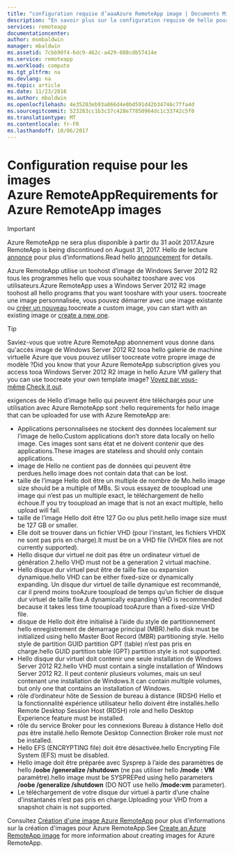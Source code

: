```yaml
---
title: "configuration requise d’aaaAzure RemoteApp image | Documents Microsoft"
description: "En savoir plus sur la configuration requise de hello pour créer des toobe d’images utilisé avec Azure RemoteApp"
services: remoteapp
documentationcenter: 
author: msmbaldwin
manager: mbaldwin
ms.assetid: 7cbb90f4-6dc9-462c-a429-088cdb57414e
ms.service: remoteapp
ms.workload: compute
ms.tgt_pltfrm: na
ms.devlang: na
ms.topic: article
ms.date: 11/23/2016
ms.author: mbaldwin
ms.openlocfilehash: 4e35203eb93a866d4e0bd591d42b34746c7ffa4d
ms.sourcegitcommit: 523283cc1b3c37c428e77850964dc1c33742c5f0
ms.translationtype: MT
ms.contentlocale: fr-FR
ms.lasthandoff: 10/06/2017
---
```

# <a name="requirements-for-azure-remoteapp-images"></a><span data-ttu-id="23215-103">Configuration requise pour les images Azure RemoteApp</span><span class="sxs-lookup"><span data-stu-id="23215-103">Requirements for Azure RemoteApp images</span></span>
> [!IMPORTANT]
> <span data-ttu-id="23215-104">Azure RemoteApp ne sera plus disponible à partir du 31 août 2017.</span><span class="sxs-lookup"><span data-stu-id="23215-104">Azure RemoteApp is being discontinued on August 31, 2017.</span></span> <span data-ttu-id="23215-105">Hello de lecture [annonce](https://go.microsoft.com/fwlink/?linkid=821148) pour plus d’informations.</span><span class="sxs-lookup"><span data-stu-id="23215-105">Read hello [announcement](https://go.microsoft.com/fwlink/?linkid=821148) for details.</span></span>
> 
> 

<span data-ttu-id="23215-106">Azure RemoteApp utilise un toohost d’image de Windows Server 2012 R2 tous les programmes hello que vous souhaitez tooshare avec vos utilisateurs.</span><span class="sxs-lookup"><span data-stu-id="23215-106">Azure RemoteApp uses a Windows Server 2012 R2 image toohost all hello programs that you want tooshare with your users.</span></span> <span data-ttu-id="23215-107">toocreate une image personnalisée, vous pouvez démarrer avec une image existante ou [créer un nouveau](remoteapp-create-custom-image.md).</span><span class="sxs-lookup"><span data-stu-id="23215-107">toocreate a custom image, you can start with an existing image or [create a new one](remoteapp-create-custom-image.md).</span></span>

> [!TIP]
> <span data-ttu-id="23215-108">Saviez-vous que votre Azure RemoteApp abonnement vous donne dans qu'accès image de Windows Server 2012 R2 tooa hello galerie de machine virtuelle Azure que vous pouvez utiliser toocreate votre propre image de modèle ?</span><span class="sxs-lookup"><span data-stu-id="23215-108">Did you know that your Azure RemoteApp subscription gives you access tooa Windows Server 2012 R2 image in hello Azure VM gallery that you can use toocreate your own template image?</span></span> <span data-ttu-id="23215-109">[Voyez par vous-même](remoteapp-image-on-azurevm.md).</span><span class="sxs-lookup"><span data-stu-id="23215-109">[Check it out](remoteapp-image-on-azurevm.md).</span></span>  
> 
> 

<span data-ttu-id="23215-110">exigences de Hello d’image hello qui peuvent être téléchargés pour une utilisation avec Azure RemoteApp sont :</span><span class="sxs-lookup"><span data-stu-id="23215-110">hello requirements for hello image that can be uploaded for use with Azure RemoteApp are:</span></span>

* <span data-ttu-id="23215-111">Applications personnalisées ne stockent des données localement sur l’image de hello.</span><span class="sxs-lookup"><span data-stu-id="23215-111">Custom applications don’t store data locally on hello image.</span></span> <span data-ttu-id="23215-112">Ces images sont sans état et ne doivent contenir que des applications.</span><span class="sxs-lookup"><span data-stu-id="23215-112">These images are stateless and should only contain applications.</span></span>
* <span data-ttu-id="23215-113">image de Hello ne contient pas de données qui peuvent être perdues.</span><span class="sxs-lookup"><span data-stu-id="23215-113">hello image does not contain data that can be lost.</span></span>
* <span data-ttu-id="23215-114">taille de l’image Hello doit être un multiple de nombre de Mo.</span><span class="sxs-lookup"><span data-stu-id="23215-114">hello image size should be a multiple of MBs.</span></span> <span data-ttu-id="23215-115">Si vous essayez de tooupload une image qui n’est pas un multiple exact, le téléchargement de hello échoue.</span><span class="sxs-lookup"><span data-stu-id="23215-115">If you try tooupload an image that is not an exact multiple, hello upload will fail.</span></span>
* <span data-ttu-id="23215-116">taille de l’image Hello doit être 127 Go ou plus petit.</span><span class="sxs-lookup"><span data-stu-id="23215-116">hello image size must be 127 GB or smaller.</span></span>
* <span data-ttu-id="23215-117">Elle doit se trouver dans un fichier VHD (pour l'instant, les fichiers VHDX ne sont pas pris en charge).</span><span class="sxs-lookup"><span data-stu-id="23215-117">It must be on a VHD file (VHDX files are not currently supported).</span></span>
* <span data-ttu-id="23215-118">Hello disque dur virtuel ne doit pas être un ordinateur virtuel de génération 2.</span><span class="sxs-lookup"><span data-stu-id="23215-118">hello VHD must not be a generation 2 virtual machine.</span></span>
* <span data-ttu-id="23215-119">Hello disque dur virtuel peut être de taille fixe ou expansion dynamique.</span><span class="sxs-lookup"><span data-stu-id="23215-119">hello VHD can be either fixed-size or dynamically expanding.</span></span> <span data-ttu-id="23215-120">Un disque dur virtuel de taille dynamique est recommandé, car il prend moins tooAzure tooupload de temps qu’un fichier de disque dur virtuel de taille fixe.</span><span class="sxs-lookup"><span data-stu-id="23215-120">A dynamically expanding VHD is recommended because it takes less time tooupload tooAzure than a fixed-size VHD file.</span></span>
* <span data-ttu-id="23215-121">disque de Hello doit être initialisé à l’aide du style de partitionnement hello enregistrement de démarrage principal (MBR).</span><span class="sxs-lookup"><span data-stu-id="23215-121">hello disk must be initialized using hello Master Boot Record (MBR) partitioning style.</span></span> <span data-ttu-id="23215-122">Hello style de partition GUID partition GPT (table) n’est pas pris en charge.</span><span class="sxs-lookup"><span data-stu-id="23215-122">hello GUID partition table (GPT) partition style is not supported.</span></span>
* <span data-ttu-id="23215-123">Hello disque dur virtuel doit contenir une seule installation de Windows Server 2012 R2.</span><span class="sxs-lookup"><span data-stu-id="23215-123">hello VHD must contain a single installation of Windows Server 2012 R2.</span></span> <span data-ttu-id="23215-124">Il peut contenir plusieurs volumes, mais un seul contenant une installation de Windows.</span><span class="sxs-lookup"><span data-stu-id="23215-124">It can contain multiple volumes, but only one that contains an installation of Windows.</span></span>
* <span data-ttu-id="23215-125">rôle d’ordinateur hôte de Session de bureau à distance (RDSH) Hello et la fonctionnalité expérience utilisateur hello doivent être installés.</span><span class="sxs-lookup"><span data-stu-id="23215-125">hello Remote Desktop Session Host (RDSH) role and hello Desktop Experience feature must be installed.</span></span>
* <span data-ttu-id="23215-126">rôle du service Broker pour les connexions Bureau à distance Hello doit *pas* être installé.</span><span class="sxs-lookup"><span data-stu-id="23215-126">hello Remote Desktop Connection Broker role must *not* be installed.</span></span>
* <span data-ttu-id="23215-127">Hello EFS (ENCRYPTING file) doit être désactivée.</span><span class="sxs-lookup"><span data-stu-id="23215-127">hello Encrypting File System (EFS) must be disabled.</span></span>
* <span data-ttu-id="23215-128">Hello image doit être préparée avec Sysprep à l’aide des paramètres de hello **/oobe /generalize /shutdown** (ne pas utiliser hello **/mode : VM** paramètre).</span><span class="sxs-lookup"><span data-stu-id="23215-128">hello image must be SYSPREPed using hello parameters **/oobe /generalize /shutdown** (DO NOT use hello **/mode:vm** parameter).</span></span>
* <span data-ttu-id="23215-129">Le téléchargement de votre disque dur virtuel à partir d’une chaîne d’instantanés n’est pas pris en charge.</span><span class="sxs-lookup"><span data-stu-id="23215-129">Uploading your VHD from a snapshot chain is not supported.</span></span>

<span data-ttu-id="23215-130">Consultez [Création d'une image Azure RemoteApp](remoteapp-imageoptions.md) pour plus d'informations sur la création d'images pour Azure RemoteApp.</span><span class="sxs-lookup"><span data-stu-id="23215-130">See [Create an Azure RemoteApp image](remoteapp-imageoptions.md) for more information about creating images for Azure RemoteApp.</span></span>


